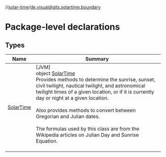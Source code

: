 //[solar-time](../../index.md)/[de.visualdigits.solartime.boundary](index.md)

# Package-level declarations

## Types

| Name | Summary |
|---|---|
| [SolarTime](-solar-time/index.md) | [JVM]<br>object [SolarTime](-solar-time/index.md)<br>Provides methods to determine the sunrise, sunset, civil twilight, nautical twilight, and astronomical twilight times of a given location, or if it is currently day or night at a given location. <br></br> Also provides methods to convert between Gregorian and Julian dates.<br></br> The formulas used by this class are from the Wikipedia articles on Julian Day and Sunrise Equation. <br></br> |
